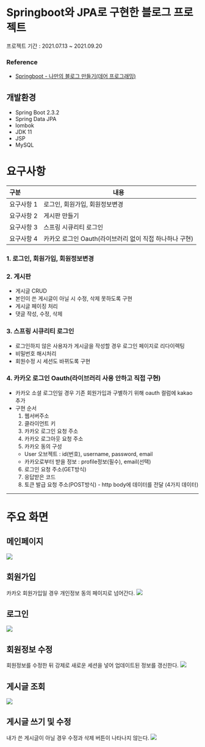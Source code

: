 # Springboot와 JPA로 구현한 블로그 프로젝트
프로젝트 기간 : 2021.07.13 ~ 2021.09.20

### Reference
- [Springboot - 나만의 블로그 만들기(데어 프로그래밍)](https://www.youtube.com/playlist?list=PL93mKxaRDidECgjOBjPgI3Dyo8ka6Ilqm)

## 개발환경 ##
* Spring Boot 2.3.2
* Spring Data JPA
* lombok
* JDK 11
* JSP
* MySQL

# 요구사항
| 구분     | 내용                                    |
| :----- | ---------------------------------------- |
| 요구사항 1 | 로그인, 회원가입, 회원정보변경 |
| 요구사항 2 | 게시판 만들기                         |
| 요구사항 3 | 스프링 시큐리티 로그인                 |
| 요구사항 4 | 카카오 로그인 Oauth(라이브러리 없이 직접 하나하나 구현)    |

### 1. 로그인, 회원가입, 회원정보변경   
### 2. 게시판
* 게시글 CRUD
* 본인이 쓴 게시글이 아닐 시 수정, 삭제 못하도록 구현
* 게시글 페이징 처리
* 댓글 작성, 수정, 삭제

### 3. 스프링 시큐리티 로그인   
* 로그인하지 않은 사용자가 게시글을 작성할 경우 로그인 페이지로 리다이렉팅
* 비밀번호 해시처리
* 회원수정 시 세션도 바뀌도록 구현

### 4. 카카오 로그인 Oauth(라이브러리 사용 안하고 직접 구현)  
* 카카오 소셜 로그인일 경우 기존 회원가입과 구별하기 위해 oauth 컬럼에 kakao 추가
* 구현 순서
  1. 웹서버주소
  2. 클라이언트 키 
  3. 카카오 로그인 요청 주소 
  4. 카카오 로그아웃 요청 주소 
  5. 카카오 동의 구성
    * User 오브젝트 : id(번호), username, password, email
    * 카카오로부터 받을 정보 : profile정보(필수), email(선택)
  6. 로그인 요청 주소(GET방식) 
  7. 응답받은 코드  
  8. 토큰 발급 요청 주소(POST방식) - http body에 데이터를 전달 (4가지 데이터)

---
# 주요 화면
## 메인페이지
<img src="https://user-images.githubusercontent.com/52141636/133950912-a9b50737-cac7-4077-bcd4-6d0758988d2f.jpg">  

## 회원가입
카카오 회원가입일 경우 개인정보 동의 페이지로 넘어간다.
<img src="https://user-images.githubusercontent.com/52141636/133950955-324b57f4-9b77-4953-ab4a-9746d0ec5b76.jpg">  

## 로그인
<img src="https://user-images.githubusercontent.com/52141636/133950961-45f31d04-6b38-49ed-8b05-70dd587d5dde.jpg">  

## 회원정보 수정
회원정보를 수정한 뒤 강제로 새로운 세션을 넣어 업데이트된 정보를 갱신한다.
<img src="https://user-images.githubusercontent.com/52141636/133950972-8c783d02-de7d-4ce4-b822-8dfec9b79889.jpg">  

## 게시글 조회
<img src="https://user-images.githubusercontent.com/52141636/133950968-22174db9-c5b5-48d4-8080-d7904cf544a0.jpg">  

## 게시글 쓰기 및 수정
내가 쓴 게시글이 아닐 경우 수정과 삭제 버튼이 나타나지 않는다.
<img src="https://user-images.githubusercontent.com/52141636/133950966-cc372d49-252d-4c93-b8f9-11a5587eb257.jpg">
